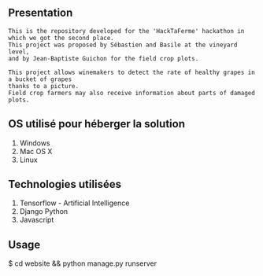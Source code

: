 ## Presentation
    This is the repository developed for the 'HackTaFerme' hackathon in which we got the second place.
    This project was proposed by Sébastien and Basile at the vineyard level,
    and by Jean-Baptiste Guichon for the field crop plots.

    This project allows winemakers to detect the rate of healthy grapes in a bucket of grapes
    thanks to a picture.
    Field crop farmers may also receive information about parts of damaged plots.


## OS utilisé pour héberger la solution
1.  Windows
2.  Mac OS X
3.  Linux

## Technologies utilisées
1.  Tensorflow - Artificial Intelligence
2.  Django Python
3.  Javascript

## Usage
  $ cd website && python manage.py runserver
